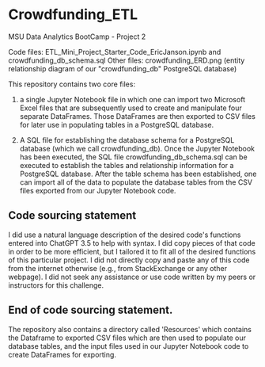 # Crowdfunding_ETL
 MSU Data Analytics BootCamp - Project 2

Code files: ETL_Mini_Project_Starter_Code_EricJanson.ipynb and crowdfunding_db_schema.sql
Other files: crowdfunding_ERD.png (entity relationship diagram of our "crowdfunding_db" PostgreSQL database)

This repository contains two core files: 

1. a single Jupyter Notebook file in which one can import two Microsoft Excel files that are subsequently used to create and manipulate four separate DataFrames. Those DataFrames are then exported to CSV files for later use in populating tables in a PostgreSQL database.

2. A SQL file for establishing the database schema for a PostgreSQL database (which we call crowdfunding_db). Once the Jupyter Notebook has been executed, the SQL file crowdfunding_db_schema.sql can be executed to establish the tables and relationship information for a PostgreSQL database. After the table schema has been established, one can import all of the data to populate the database tables from the CSV files exported from our Jupyter Notebook code.

Code sourcing statement
-----------------------
I did use a natural language description of the desired code's functions entered into ChatGPT 3.5 to help with syntax. I did copy pieces of that code in order to be more efficient, but I tailored it to fit all of the desired functions of this particular project. I did not directly copy and paste any of this code from the internet otherwise (e.g., from StackExchange or any other webpage). I did not seek any assistance or use code written by my peers or instructors for this challenge.

End of code sourcing statement.
-----------------------

The repository also contains a directory called 'Resources' which contains the Dataframe to exported CSV files which are then used to populate our database tables, and the input files used in our Jupyter Notebook code to create DataFrames for exporting.
